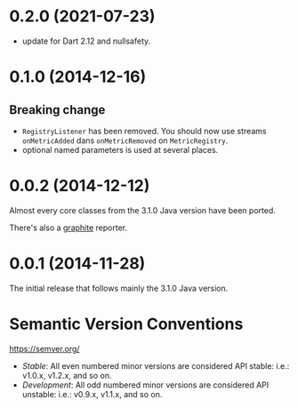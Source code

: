 # 0.2.0 (2021-07-23)

- update for Dart 2.12 and nullsafety.

# 0.1.0 (2014-12-16)

## Breaking change

- `RegistryListener` has been removed. You should now use streams
`onMetricAdded` dans `onMetricRemoved` on `MetricRegistry`.
- optional named parameters is used at several places.

# 0.0.2 (2014-12-12)

Almost every core classes from the 3.1.0 Java version have been ported.

There's also a [graphite](https://graphite.wikidot.com/) reporter.

# 0.0.1 (2014-11-28)

The initial release that follows mainly the 3.1.0 Java version.

# Semantic Version Conventions

https://semver.org/

- *Stable*:  All even numbered minor versions are considered API stable:
  i.e.: v1.0.x, v1.2.x, and so on.
- *Development*: All odd numbered minor versions are considered API unstable:
  i.e.: v0.9.x, v1.1.x, and so on.
